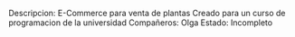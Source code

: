 Descripcion: E-Commerce para venta de plantas
  Creado para un curso de programacion de la universidad
Compañeros: Olga
Estado: Incompleto
